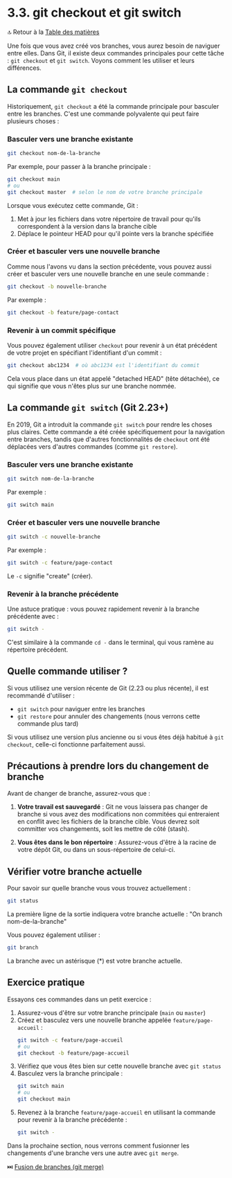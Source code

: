 # 3.3. git checkout et git switch

🔝 Retour à la [Table des matières](/SOMMAIRE.md)

Une fois que vous avez créé vos branches, vous aurez besoin de naviguer entre elles. Dans Git, il existe deux commandes principales pour cette tâche : `git checkout` et `git switch`. Voyons comment les utiliser et leurs différences.

## La commande `git checkout`

Historiquement, `git checkout` a été la commande principale pour basculer entre les branches. C'est une commande polyvalente qui peut faire plusieurs choses :

### Basculer vers une branche existante

```bash
git checkout nom-de-la-branche
```

Par exemple, pour passer à la branche principale :

```bash
git checkout main
# ou
git checkout master  # selon le nom de votre branche principale
```

Lorsque vous exécutez cette commande, Git :
1. Met à jour les fichiers dans votre répertoire de travail pour qu'ils correspondent à la version dans la branche cible
2. Déplace le pointeur HEAD pour qu'il pointe vers la branche spécifiée

### Créer et basculer vers une nouvelle branche

Comme nous l'avons vu dans la section précédente, vous pouvez aussi créer et basculer vers une nouvelle branche en une seule commande :

```bash
git checkout -b nouvelle-branche
```

Par exemple :

```bash
git checkout -b feature/page-contact
```

### Revenir à un commit spécifique

Vous pouvez également utiliser `checkout` pour revenir à un état précédent de votre projet en spécifiant l'identifiant d'un commit :

```bash
git checkout abc1234  # où abc1234 est l'identifiant du commit
```

Cela vous place dans un état appelé "detached HEAD" (tête détachée), ce qui signifie que vous n'êtes plus sur une branche nommée.

## La commande `git switch` (Git 2.23+)

En 2019, Git a introduit la commande `git switch` pour rendre les choses plus claires. Cette commande a été créée spécifiquement pour la navigation entre branches, tandis que d'autres fonctionnalités de `checkout` ont été déplacées vers d'autres commandes (comme `git restore`).

### Basculer vers une branche existante

```bash
git switch nom-de-la-branche
```

Par exemple :

```bash
git switch main
```

### Créer et basculer vers une nouvelle branche

```bash
git switch -c nouvelle-branche
```

Par exemple :

```bash
git switch -c feature/page-contact
```

Le `-c` signifie "create" (créer).

### Revenir à la branche précédente

Une astuce pratique : vous pouvez rapidement revenir à la branche précédente avec :

```bash
git switch -
```

C'est similaire à la commande `cd -` dans le terminal, qui vous ramène au répertoire précédent.

## Quelle commande utiliser ?

Si vous utilisez une version récente de Git (2.23 ou plus récente), il est recommandé d'utiliser :
- `git switch` pour naviguer entre les branches
- `git restore` pour annuler des changements (nous verrons cette commande plus tard)

Si vous utilisez une version plus ancienne ou si vous êtes déjà habitué à `git checkout`, celle-ci fonctionne parfaitement aussi.

## Précautions à prendre lors du changement de branche

Avant de changer de branche, assurez-vous que :

1. **Votre travail est sauvegardé** : Git ne vous laissera pas changer de branche si vous avez des modifications non commitées qui entreraient en conflit avec les fichiers de la branche cible. Vous devrez soit committer vos changements, soit les mettre de côté (stash).

2. **Vous êtes dans le bon répertoire** : Assurez-vous d'être à la racine de votre dépôt Git, ou dans un sous-répertoire de celui-ci.

## Vérifier votre branche actuelle

Pour savoir sur quelle branche vous vous trouvez actuellement :

```bash
git status
```

La première ligne de la sortie indiquera votre branche actuelle : "On branch nom-de-la-branche"

Vous pouvez également utiliser :

```bash
git branch
```

La branche avec un astérisque (*) est votre branche actuelle.

## Exercice pratique

Essayons ces commandes dans un petit exercice :

1. Assurez-vous d'être sur votre branche principale (`main` ou `master`)
2. Créez et basculez vers une nouvelle branche appelée `feature/page-accueil` :
   ```bash
   git switch -c feature/page-accueil
   # ou
   git checkout -b feature/page-accueil
   ```
3. Vérifiez que vous êtes bien sur cette nouvelle branche avec `git status`
4. Basculez vers la branche principale :
   ```bash
   git switch main
   # ou
   git checkout main
   ```
5. Revenez à la branche `feature/page-accueil` en utilisant la commande pour revenir à la branche précédente :
   ```bash
   git switch -
   ```

Dans la prochaine section, nous verrons comment fusionner les changements d'une branche vers une autre avec `git merge`.

⏭️ [Fusion de branches (git merge)](/module-3-travailler-avec-les-branches/04-fusion-de-branches.md)
